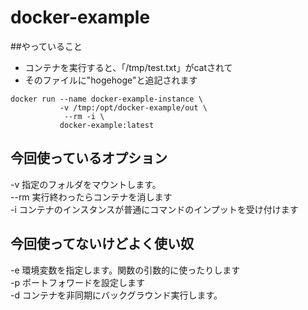 # docker-example

##やっていること

  - コンテナを実行すると、「/tmp/test.txt」がcatされて
  - そのファイルに"hogehoge"と追記されます

```
docker run --name docker-example-instance \
           -v /tmp:/opt/docker-example/out \
            --rm -i \
           docker-example:latest
```

## 今回使っているオプション
-v 	指定のフォルダをマウントします。  
--rm 	実行終わったらコンテナを消します  
-i	コンテナのインスタンスが普通にコマンドのインプットを受け付けます  

## 今回使ってないけどよく使い奴  
-e	環境変数を指定します。関数の引数的に使ったりします  
-p	ポートフォワードを設定します　  
-d	コンテナを非同期にバックグラウンド実行します。　  


